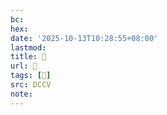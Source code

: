 ```yaml
---
bc:
hex:
date: '2025-10-13T10:28:55+08:00'
lastmod:
title: 􅛡
url: 􅛡
tags: [𪍛]
src: DCCV
note:
---
```


